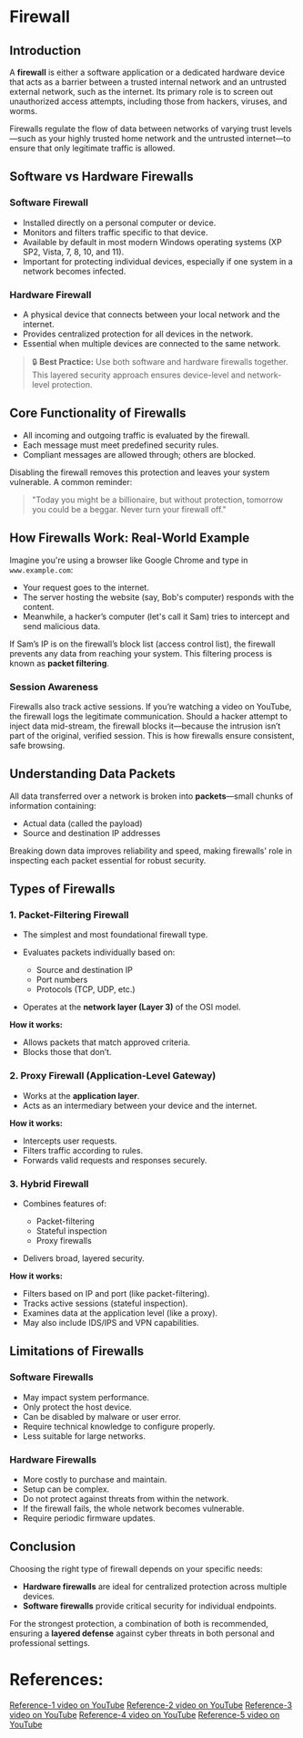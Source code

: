 # Firewall

## Introduction

A **firewall** is either a software application or a dedicated hardware device that acts as a barrier between a trusted internal network and an untrusted external network, such as the internet. Its primary role is to screen out unauthorized access attempts, including those from hackers, viruses, and worms.

Firewalls regulate the flow of data between networks of varying trust levels—such as your highly trusted home network and the untrusted internet—to ensure that only legitimate traffic is allowed.

## Software vs Hardware Firewalls

### Software Firewall

* Installed directly on a personal computer or device.
* Monitors and filters traffic specific to that device.
* Available by default in most modern Windows operating systems (XP SP2, Vista, 7, 8, 10, and 11).
* Important for protecting individual devices, especially if one system in a network becomes infected.

### Hardware Firewall

* A physical device that connects between your local network and the internet.
* Provides centralized protection for all devices in the network.
* Essential when multiple devices are connected to the same network.

> 🔒 **Best Practice:** Use both software and hardware firewalls together. This layered security approach ensures device-level and network-level protection.

## Core Functionality of Firewalls

* All incoming and outgoing traffic is evaluated by the firewall.
* Each message must meet predefined security rules.
* Compliant messages are allowed through; others are blocked.

Disabling the firewall removes this protection and leaves your system vulnerable. A common reminder:

> "Today you might be a billionaire, but without protection, tomorrow you could be a beggar. Never turn your firewall off."

## How Firewalls Work: Real-World Example

Imagine you're using a browser like Google Chrome and type in `www.example.com`:

* Your request goes to the internet.
* The server hosting the website (say, Bob's computer) responds with the content.
* Meanwhile, a hacker’s computer (let's call it Sam) tries to intercept and send malicious data.

If Sam’s IP is on the firewall’s block list (access control list), the firewall prevents any data from reaching your system. This filtering process is known as **packet filtering**.

### Session Awareness

Firewalls also track active sessions. If you’re watching a video on YouTube, the firewall logs the legitimate communication. Should a hacker attempt to inject data mid-stream, the firewall blocks it—because the intrusion isn’t part of the original, verified session. This is how firewalls ensure consistent, safe browsing.

## Understanding Data Packets

All data transferred over a network is broken into **packets**—small chunks of information containing:

* Actual data (called the payload)
* Source and destination IP addresses

Breaking down data improves reliability and speed, making firewalls' role in inspecting each packet essential for robust security.

## Types of Firewalls

### 1. Packet-Filtering Firewall

* The simplest and most foundational firewall type.
* Evaluates packets individually based on:

  * Source and destination IP
  * Port numbers
  * Protocols (TCP, UDP, etc.)
* Operates at the **network layer (Layer 3)** of the OSI model.

**How it works:**

* Allows packets that match approved criteria.
* Blocks those that don’t.

### 2. Proxy Firewall (Application-Level Gateway)

* Works at the **application layer**.
* Acts as an intermediary between your device and the internet.

**How it works:**

* Intercepts user requests.
* Filters traffic according to rules.
* Forwards valid requests and responses securely.

### 3. Hybrid Firewall

* Combines features of:

  * Packet-filtering
  * Stateful inspection
  * Proxy firewalls
* Delivers broad, layered security.

**How it works:**

* Filters based on IP and port (like packet-filtering).
* Tracks active sessions (stateful inspection).
* Examines data at the application level (like a proxy).
* May also include IDS/IPS and VPN capabilities.

## Limitations of Firewalls

### Software Firewalls

* May impact system performance.
* Only protect the host device.
* Can be disabled by malware or user error.
* Require technical knowledge to configure properly.
* Less suitable for large networks.

### Hardware Firewalls

* More costly to purchase and maintain.
* Setup can be complex.
* Do not protect against threats from within the network.
* If the firewall fails, the whole network becomes vulnerable.
* Require periodic firmware updates.

## Conclusion

Choosing the right type of firewall depends on your specific needs:

* **Hardware firewalls** are ideal for centralized protection across multiple devices.
* **Software firewalls** provide critical security for individual endpoints.

For the strongest protection, a combination of both is recommended, ensuring a **layered defense** against cyber threats in both personal and professional settings.

# References:
[Reference-1 video on YouTube](https://youtu.be/eO6QKDL3p1I?si=pOHRZG9f6H4o-FK0)
[Reference-2 video on YouTube](https://youtu.be/KZc1KaE1OKU?si=9Y6WMyiHmVDUyYhf)
[Reference-3 video on YouTube](https://youtu.be/aUPoA3MSajU?si=ImoL7K8_93ukGf8s)
[Reference-4 video on YouTube](https://youtu.be/Xj654WUdDFE?si=hFgJUEnqA-uVtbXa)
[Reference-5 video on YouTube](https://youtu.be/fCM86XAyQ7o?si=JgRDCW7hm1egfq5S)
